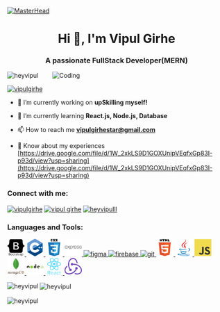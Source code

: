 [![MasterHead](https://camo.githubusercontent.com/5ddf73ad3a205111cf8c686f687fc216c2946a75005718c8da5b837ad9de78c9/68747470733a2f2f7468756d62732e6766796361742e636f6d2f4576696c4e657874446576696c666973682d736d616c6c2e676966)](https://heyvipul.io)
<h1 align="center">Hi 👋, I'm Vipul Girhe</h1>
<h3 align="center">A passionate FullStack Developer(MERN)</h3>
<img align="right" width="400" src="https://i.pinimg.com/originals/e8/f4/53/e8f453469a3ec97ecd354df465d73913.gif" alt="Coding">

<p align="left"> <img src="https://komarev.com/ghpvc/?username=heyvipul&label=Profile%20views&color=0e75b6&style=flat" alt="heyvipul" /> </p>

<p align="left"> <a href="https://twitter.com/vipulgirhe" target="blank"><img src="https://img.shields.io/twitter/follow/vipulgirhe?logo=twitter&style=for-the-badge" alt="vipulgirhe" /></a> </p>

- 🔭 I’m currently working on **upSkilling myself!**

- 🌱 I’m currently learning **React.js, Node.js, Database**

- 📫 How to reach me **vipulgirhestar@gmail.com**

- 📄 Know about my experiences [https://drive.google.com/file/d/1W_2xkLS9D1GOXUnipVEqfxGp83I-p93d/view?usp=sharing](https://drive.google.com/file/d/1W_2xkLS9D1GOXUnipVEqfxGp83I-p93d/view?usp=sharing)

<h3 align="left">Connect with me:</h3>
<p align="left">
<a href="https://twitter.com/vipulgirhe" target="blank"><img align="center" src="https://raw.githubusercontent.com/rahuldkjain/github-profile-readme-generator/master/src/images/icons/Social/twitter.svg" alt="vipulgirhe" height="30" width="40" /></a>
<a href="https://linkedin.com/in/vipul girhe" target="blank"><img align="center" src="https://raw.githubusercontent.com/rahuldkjain/github-profile-readme-generator/master/src/images/icons/Social/linked-in-alt.svg" alt="vipul girhe" height="30" width="40" /></a>
<a href="https://instagram.com/heyvipulll" target="blank"><img align="center" src="https://raw.githubusercontent.com/rahuldkjain/github-profile-readme-generator/master/src/images/icons/Social/instagram.svg" alt="heyvipulll" height="30" width="40" /></a>
</p>

<h3 align="left">Languages and Tools:</h3>
<p align="left"> <a href="https://getbootstrap.com" target="_blank" rel="noreferrer"> <img src="https://raw.githubusercontent.com/devicons/devicon/master/icons/bootstrap/bootstrap-plain-wordmark.svg" alt="bootstrap" width="40" height="40"/> </a> <a href="https://www.w3schools.com/cpp/" target="_blank" rel="noreferrer"> <img src="https://raw.githubusercontent.com/devicons/devicon/master/icons/cplusplus/cplusplus-original.svg" alt="cplusplus" width="40" height="40"/> </a> <a href="https://www.w3schools.com/css/" target="_blank" rel="noreferrer"> <img src="https://raw.githubusercontent.com/devicons/devicon/master/icons/css3/css3-original-wordmark.svg" alt="css3" width="40" height="40"/> </a> <a href="https://expressjs.com" target="_blank" rel="noreferrer"> <img src="https://raw.githubusercontent.com/devicons/devicon/master/icons/express/express-original-wordmark.svg" alt="express" width="40" height="40"/> </a> <a href="https://www.figma.com/" target="_blank" rel="noreferrer"> <img src="https://www.vectorlogo.zone/logos/figma/figma-icon.svg" alt="figma" width="40" height="40"/> </a> <a href="https://firebase.google.com/" target="_blank" rel="noreferrer"> <img src="https://www.vectorlogo.zone/logos/firebase/firebase-icon.svg" alt="firebase" width="40" height="40"/> </a> <a href="https://git-scm.com/" target="_blank" rel="noreferrer"> <img src="https://www.vectorlogo.zone/logos/git-scm/git-scm-icon.svg" alt="git" width="40" height="40"/> </a> <a href="https://www.w3.org/html/" target="_blank" rel="noreferrer"> <img src="https://raw.githubusercontent.com/devicons/devicon/master/icons/html5/html5-original-wordmark.svg" alt="html5" width="40" height="40"/> </a> <a href="https://www.java.com" target="_blank" rel="noreferrer"> <img src="https://raw.githubusercontent.com/devicons/devicon/master/icons/java/java-original.svg" alt="java" width="40" height="40"/> </a> <a href="https://developer.mozilla.org/en-US/docs/Web/JavaScript" target="_blank" rel="noreferrer"> <img src="https://raw.githubusercontent.com/devicons/devicon/master/icons/javascript/javascript-original.svg" alt="javascript" width="40" height="40"/> </a> <a href="https://www.mongodb.com/" target="_blank" rel="noreferrer"> <img src="https://raw.githubusercontent.com/devicons/devicon/master/icons/mongodb/mongodb-original-wordmark.svg" alt="mongodb" width="40" height="40"/> </a> <a href="https://nodejs.org" target="_blank" rel="noreferrer"> <img src="https://raw.githubusercontent.com/devicons/devicon/master/icons/nodejs/nodejs-original-wordmark.svg" alt="nodejs" width="40" height="40"/> </a> <a href="https://reactjs.org/" target="_blank" rel="noreferrer"> <img src="https://raw.githubusercontent.com/devicons/devicon/master/icons/react/react-original-wordmark.svg" alt="react" width="40" height="40"/> </a> <a href="https://redux.js.org" target="_blank" rel="noreferrer"> <img src="https://raw.githubusercontent.com/devicons/devicon/master/icons/redux/redux-original.svg" alt="redux" width="40" height="40"/> </a> </p>

<p><img align="left" src="https://github-readme-stats.vercel.app/api/top-langs?username=heyvipul&show_icons=true&locale=en&layout=compact" alt="heyvipul" /></p>

<p>&nbsp;<img align="center" src="https://github-readme-stats.vercel.app/api?username=heyvipul&show_icons=true&locale=en" alt="heyvipul" /></p>

<p><img align="center" src="https://github-readme-streak-stats.herokuapp.com/?user=heyvipul&" alt="heyvipul" /></p>

